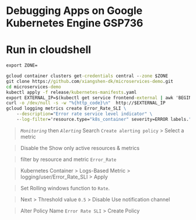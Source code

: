 # Debugging Apps on Google Kubernetes Engine GSP736

# Run in cloudshell
```cmd
export ZONE=
```
```cmd
gcloud container clusters get-credentials central --zone $ZONE
git clone https://github.com/xiangshen-dk/microservices-demo.git
cd microservices-demo
kubectl apply -f release/kubernetes-manifests.yaml
export EXTERNAL_IP=$(kubectl get service frontend-external | awk 'BEGIN { cnt=0; } { cnt+=1; if (cnt > 1) print $4; }')
curl -o /dev/null -s -w "%{http_code}\n"  http://$EXTERNAL_IP
gcloud logging metrics create Error_Rate_SLI \
    --description="Error rate service level indicator" \
    --log-filter='resource.type="k8s_container" severity=ERROR labels."k8s-pod/app": "recommendationservice"'
```
> *```Monitoring```* then *```Alerting```*
>Search ```Create alerting policy``` > Select a metric 

>Disable the Show only active resources & metrics

>filter by resource and metric ```Error_Rate```

> Kubernetes Container > Logs-Based Metric > logging/user/Error_Rate_SLI > Apply

> Set Rolling windows function to ```Rate```.

> Next > Threshold value ```0.5``` > Disable Use notification channel

>Alter Policy Name ```Error Rate SLI``` > Create Policy

